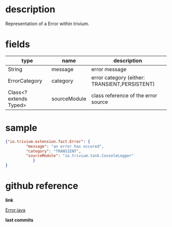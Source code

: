 # description

Representation of a Error within trivium.

# fields

| type | name | description |
|------|------|-------------|
| String | message | error message |
| ErrorCategory | category | error category (either: TRANSIENT,PERSISTENT) |
| Class<? extends Typed> | sourceModule | class reference of the error source |

# sample

```json
{"io.trivium.extension.fact.Error": {
         "message": "an error has occured",
         "category": "TRANSIENT",
         "sourceModule": "io.trivium.task.ConsoleLogger"
            }
}
```

# github reference

**link**

[Error.java](https://github.com/trivium-io/trivium/blob/master/src/io/trivium/extension/fact/Error.java)

**last commits**

<div id='commits' data-path='src/io/trivium/extension/fact/Error.java'></div>
<script src='../../js/commits.js' async></script>
